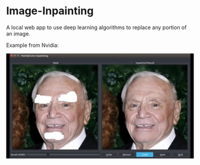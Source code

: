 # Image-Inpainting

A local web app to use deep learning algorithms to replace any portion of an image.

Example from Nvidia:

![alt text](https://github.com/weechien/Image-Inpainting/blob/master/example.jpg)
